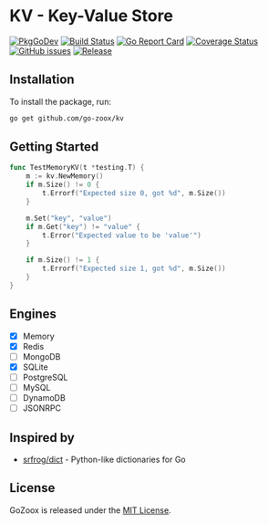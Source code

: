 # KV - Key-Value Store

[![PkgGoDev](https://pkg.go.dev/badge/github.com/go-zoox/kv)](https://pkg.go.dev/github.com/go-zoox/kv)
[![Build Status](https://github.com/go-zoox/kv/actions/workflows/ci.yml/badge.svg?branch=master)](https://github.com/go-zoox/kv/actions/workflows/ci.yml)
[![Go Report Card](https://goreportcard.com/badge/github.com/go-zoox/kv)](https://goreportcard.com/report/github.com/go-zoox/kv)
[![Coverage Status](https://coveralls.io/repos/github/go-zoox/kv/badge.svg?branch=master)](https://coveralls.io/github/go-zoox/kv?branch=master)
[![GitHub issues](https://img.shields.io/github/issues/go-zoox/kv.svg)](https://github.com/go-zoox/kv/issues)
[![Release](https://img.shields.io/github/tag/go-zoox/kv.svg?label=Release)](https://github.com/go-zoox/kv/tags)

## Installation
To install the package, run:
```bash
go get github.com/go-zoox/kv
```

## Getting Started

```go
func TestMemoryKV(t *testing.T) {
	m := kv.NewMemory()
	if m.Size() != 0 {
		t.Errorf("Expected size 0, got %d", m.Size())
	}

	m.Set("key", "value")
	if m.Get("key") != "value" {
		t.Error("Expected value to be 'value'")
	}

	if m.Size() != 1 {
		t.Errorf("Expected size 1, got %d", m.Size())
	}
}
```

## Engines
* [x] Memory
* [x] Redis
* [ ] MongoDB
* [x] SQLite
* [ ] PostgreSQL
* [ ] MySQL
* [ ] DynamoDB
* [ ] JSONRPC

## Inspired by
* [srfrog/dict](https://github.com/srfrog/dict) - Python-like dictionaries for Go

## License
GoZoox is released under the [MIT License](./LICENSE).
